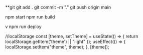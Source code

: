 
**git
git add .
git commit -m "."
git push origin main

npm start
npm run build

v
npm run deploy

//localStorage
const [theme, setTheme] = useState(() => { return localStorage.getItem('theme') || "light" });
  useEffect(() => {
    localStorage.setItem("theme", theme);
  }, [theme]);

